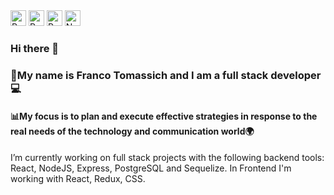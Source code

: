 <div class="tech-icons">
  
  <img src="https://www.svgrepo.com/show/354200/postgresql.svg" alt="Postgre Icon" width="25" height="25">
  <img src="https://www.svgrepo.com/show/354259/react.svg" alt="React Icon" width="25" height="25">
  <img src="https://www.svgrepo.com/show/452093/redux.svg" alt="Redux Icon" width="25" height="25">
   <img src="https://www.svgrepo.com/show/452075/node-js.svg" alt="Node Icon" width="25" height="25">
  <!-- Agrega más imágenes SVG según sea necesario -->
</div>

### Hi there 👋
<div>
  <h3>📌My name is Franco Tomassich and I am a full stack developer💻</h3>
  <h4> 📊My focus is to plan and execute effective strategies in response to the real needs of the technology and communication world🌍</h4>
</div>
<div> I’m currently working on full stack projects with the following backend tools: React, NodeJS, Express, PostgreSQL and Sequelize. In Frontend I'm working with React, Redux, CSS.
</div>
